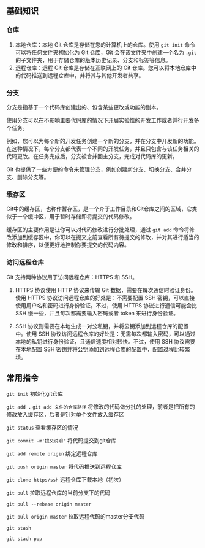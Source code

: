 ## 基础知识

### 仓库

1. 本地仓库：本地 Git 仓库是存储在您的计算机上的仓库。使用 `git init` 命令可以将任何文件夹初始化为 Git 仓库，Git 会在该文件夹中创建一个名为 `.git` 的子文件夹，用于存储仓库的版本历史记录、分支和标签等信息。
2. 远程仓库：远程 Git 仓库是存储在互联网上的 Git 仓库。您可以将本地仓库中的代码推送到远程仓库中，并将其与其他开发者共享。

### 分支

分支是指基于一个代码库创建出的、包含某些更改或功能的副本。

使用分支可以在不影响主要代码库的情况下开展实验性的开发工作或者并行开发多个任务。

例如，您可以为每个新的开发任务创建一个新的分支，并在分支中开发新的功能。在这种情况下，每个分支都代表一个不同的开发任务，并且只包含与该任务相关的代码更改。在任务完成后，分支被合并回主分支，完成对代码库的更新。

Git 也提供了一些方便的命令来管理分支，例如创建新分支、切换分支、合并分支、删除分支等。

### 缓存区

Git中的缓存区，也称作暂存区，是一个介于工作目录和Git仓库之间的区域，它类似于一个缓冲区，用于暂时存储即将提交的代码修改。

缓存区的主要作用是让你可以对代码修改进行分批处理，通过 `git add` 命令将修改添加到缓存区中，你可以在提交之前查看所有待提交的修改，并对其进行适当的修改和排序，以便更好地控制你要提交的代码内容。

### 访问远程仓库

Git 支持两种协议用于访问远程仓库：HTTPS 和 SSH。

1. HTTPS 协议使用 HTTP 协议来传输 Git 数据，需要在每次通信时验证身份。使用 HTTPS 协议访问远程仓库的好处是：不需要配置 SSH 密钥，可以直接使用用户名和密码进行身份验证。不过，使用 HTTPS 协议进行通信可能会比 SSH 慢一些，并且每次都需要输入密码或者 token 来进行身份验证。

2. SSH 协议则需要在本地生成一对公私钥，并将公钥添加到远程仓库的配置中。使用 SSH 协议访问远程仓库的好处是：无需每次都输入密码，可以通过本地的私钥进行身份验证，且通信速度相对较快。不过，使用 SSH 协议需要在本地配置 SSH 密钥并将公钥添加到远程仓库的配置中，配置过程比较繁琐。

## 常用指令

`git init` 初始化git仓库

`git add .` `git add 文件的仓库路径` 将修改的代码做分批的处理，前者是把所有的修改放入缓存区，后者是针对单个文件放入缓存区

`git status` 查看缓存区的情况

`git commit -m'提交说明'` 将代码提交到git仓库

`git add remote origin` 绑定远程仓库

`git push origin master` 将代码推送到远程仓库

`git clone https/ssh` 远程仓库下载本地（初次）

`git pull` 拉取远程仓库的当前分支下的代码

`git pull --rebase origin master` 

`git pull origin master` 拉取远程代码的master分支代码

`git stash`

`git stach pop`



